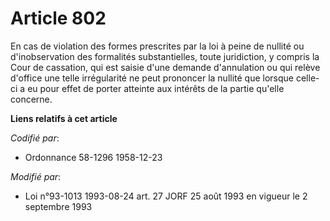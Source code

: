 # Article 802

En cas de violation des formes prescrites par la loi à peine de nullité ou d'inobservation des formalités substantielles,
toute juridiction, y compris la Cour de cassation, qui est saisie d'une demande d'annulation ou qui relève d'office une telle
irrégularité ne peut prononcer la nullité que lorsque celle-ci a eu pour effet de porter atteinte aux intérêts de la partie
qu'elle concerne.

**Liens relatifs à cet article**

_Codifié par_:

  - Ordonnance 58-1296 1958-12-23

_Modifié par_:

  - Loi n°93-1013 1993-08-24 art. 27 JORF 25 août 1993 en vigueur le 2 septembre 1993
